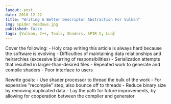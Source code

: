 ```yaml
---
layout: post
date: 2018-12-22
title: "Writing A Better Descriptor Abstraction For Vulkan"
img: spider_meadows.jpg
published: false
tags: [Vulkan, C++, Tools, Shaders, SPIR-V, Lua]
---
```


Cover the following:
    - Holy crap writing this article is always hard because the software is evolving
    - Difficulties of maintaining data relationships and heirarchies (excessive blurring of responsibilities)
    - Serialization attempts that resulted in larger-than-desired files
    - Repeated work to generate and compile shaders
    - Poor interface to users

Rewrite goals:
    - Use shader processor to thread the bulk of the work 
    - For expensive "recompile" step, also bounce off to threads
    - Reduce binary size by removing duplicated data
    - Lay the path for future improvements, by allowing for cooperation between the compiler and generator
